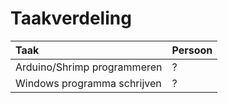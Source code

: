 # Taakverdeling

Taak                          |Persoon
:-----------------------------|:-------
Arduino/Shrimp programmeren   |?
Windows programma schrijven   |?
